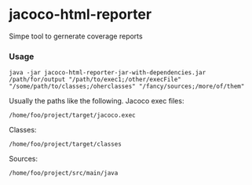 # jacoco-html-reporter
Simpe tool to gernerate coverage reports

### Usage

```
java -jar jacoco-html-reporter-jar-with-dependencies.jar /path/for/output "/path/to/exec1;/other/execFile" "/some/path/to/classes;/oherclasses" "/fancy/sources;/more/of/them"
```

Usually the paths like the following.
Jacoco exec files:
```
/home/foo/project/target/jacoco.exec
```
Classes:
```
/home/foo/project/target/classes
```
Sources:
```
/home/foo/project/src/main/java
```
